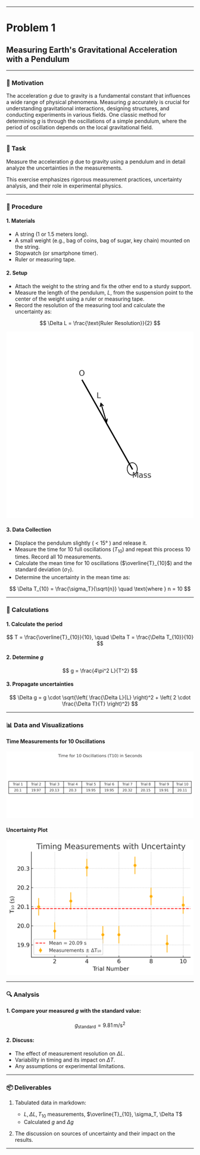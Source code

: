 
---

# Problem 1

## Measuring Earth's Gravitational Acceleration with a Pendulum

---

### 📌 Motivation

The acceleration $g$ due to gravity is a fundamental constant that influences a wide range of physical phenomena. Measuring $g$ accurately is crucial for understanding gravitational interactions, designing structures, and conducting experiments in various fields. One classic method for determining $g$ is through the oscillations of a simple pendulum, where the period of oscillation depends on the local gravitational field.

---

### 🧪 Task

Measure the acceleration $g$ due to gravity using a pendulum and in detail analyze the uncertainties in the measurements.

This exercise emphasizes rigorous measurement practices, uncertainty analysis, and their role in experimental physics.

---

### 🧰 Procedure

#### 1. Materials

* A string (1 or 1.5 meters long).
* A small weight (e.g., bag of coins, bag of sugar, key chain) mounted on the string.
* Stopwatch (or smartphone timer).
* Ruler or measuring tape.

#### 2. Setup

* Attach the weight to the string and fix the other end to a sturdy support.
* Measure the length of the pendulum, $L$, from the suspension point to the center of the weight using a ruler or measuring tape.
* Record the resolution of the measuring tool and calculate the uncertainty as:

$$
\Delta L = \frac{\text{Ruler Resolution}}{2}
$$

![alt text](pendulum_diagram.png)

#### 3. Data Collection

* Displace the pendulum slightly ( < 15° ) and release it.
* Measure the time for 10 full oscillations ($T_{10}$) and repeat this process 10 times. Record all 10 measurements.
* Calculate the mean time for 10 oscillations ($\overline{T}_{10}$) and the standard deviation ($\sigma_T$).
* Determine the uncertainty in the mean time as:

$$
\Delta T_{10} = \frac{\sigma_T}{\sqrt{n}} \quad \text{where } n = 10
$$

---

### 🧮 Calculations

#### 1. Calculate the period

$$
T = \frac{\overline{T}_{10}}{10}, \quad \Delta T = \frac{\Delta T_{10}}{10}
$$

#### 2. Determine $g$

$$
g = \frac{4\pi^2 L}{T^2}
$$

#### 3. Propagate uncertainties

$$
\Delta g = g \cdot \sqrt{\left( \frac{\Delta L}{L} \right)^2 + \left( 2 \cdot \frac{\Delta T}{T} \right)^2}
$$

---

### 📊 Data and Visualizations

#### Time Measurements for 10 Oscillations

![alt text](t10_measurements_table.png)

#### Uncertainty Plot

![alt text](uncertainty_plot.png)

---

### 🔍 Analysis

#### 1. Compare your measured $g$ with the standard value:

$$
g_{\text{standard}} = 9.81\, \text{m/s}^2
$$

#### 2. Discuss:

* The effect of measurement resolution on $\Delta L$.
* Variability in timing and its impact on $\Delta T$.
* Any assumptions or experimental limitations.

---

### 📦 Deliverables

1. Tabulated data in markdown:

   * $L, \Delta L, T_{10}$ measurements, $\overline{T}_{10}, \sigma_T, \Delta T$
   * Calculated $g$ and $\Delta g$

2. The discussion on sources of uncertainty and their impact on the results.

---
